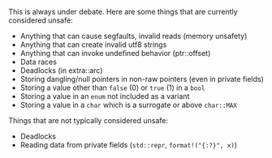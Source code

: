This is always under debate. Here are some things that are currently considered unsafe:

* Anything that can cause segfaults, invalid reads (memory unsafety)
* Anything that can create invalid utf8 strings
* Anything that can invoke undefined behavior (ptr::offset)
* Data races
* Deadlocks (in extra::arc)
* Storing dangling/null pointers in non-raw pointers (even in private fields)
* Storing a value other than `false` (0) or `true` (1) in a `bool`
* Storing a value in an `enum` not included as a variant
* Storing a value in a `char` which is a surrogate or above `char::MAX`

Things that are not typically considered unsafe:

* Deadlocks
* Reading data from private fields (`std::repr`, `format!("{:?}", x)`)